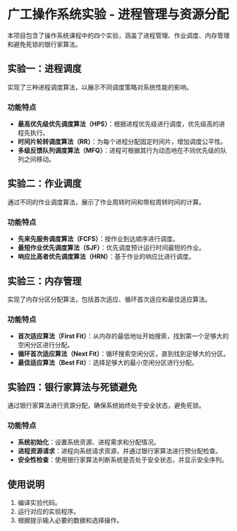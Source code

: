 # 广工操作系统实验 - 进程管理与资源分配

本项目包含了操作系统课程中的四个实验，涵盖了进程管理、作业调度、内存管理和避免死锁的银行家算法。

## 实验一：进程调度
实现了三种进程调度算法，以展示不同调度策略对系统性能的影响。

### 功能特点
- **最高优先级优先调度算法（HPS）**：根据进程优先级进行调度，优先级高的进程先执行。
- **时间片轮转调度算法（RR）**：为每个进程分配固定时间片，增加调度公平性。
- **多级反馈队列调度算法（MFQ）**：进程可根据其行为动态地在不同优先级的队列之间移动。

## 实验二：作业调度
通过不同的作业调度算法，展示了作业周转时间和带权周转时间的计算。

### 功能特点
- **先来先服务调度算法（FCFS）**：按作业到达顺序进行调度。
- **最短作业优先调度算法（SJF）**：优先调度预计运行时间最短的作业。
- **响应比高者优先调度算法（HRN）**：基于作业的响应比进行调度。

## 实验三：内存管理
实现了内存分区分配算法，包括首次适应、循环首次适应和最佳适应算法。

### 功能特点
- **首次适应算法（First Fit）**：从内存的最低地址开始搜索，找到第一个足够大的空闲分区进行分配。
- **循环首次适应算法（Next Fit）**：循环搜索空闲分区，直到找到足够大的分区。
- **最佳适应算法（Best Fit）**：选择足够大的最小空闲分区进行分配。

## 实验四：银行家算法与死锁避免
通过银行家算法进行资源分配，确保系统始终处于安全状态，避免死锁。

### 功能特点
- **系统初始化**：设置系统资源、进程需求和分配情况。
- **进程资源请求**：进程向系统请求资源，并通过银行家算法进行预分配检查。
- **安全性检查**：使用银行家算法判断系统是否处于安全状态，并显示安全序列。

## 使用说明

1. 编译实验代码。
2. 运行对应的实验程序。
3. 根据提示输入必要的数据和选择操作。
